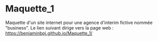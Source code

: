 # Maquette_1

Maquette d'un site internet pour une agence d'interim fictive nommée "business". 
Le lien suivant dirige vers la page web : https://benjaminbpj.github.io/Maquette_1/